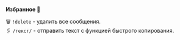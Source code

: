 **Избранное 📝**

🗑️ `!delete` - удалить все сообщения.  
🖇️ `/текст/` - отправить текст с функцией быстрого копирования.
